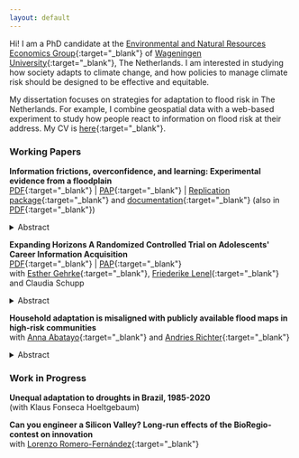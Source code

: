 ```yaml
---
layout: default
---
```


Hi! I am a PhD candidate at the [Environmental and Natural Resources Economics Group](https://www.wur.nl/en/Research-Results/Chair-groups/Social-Sciences/Environmental-Economics-and-Natural-Resources-Group.htm){:target="_blank"} of [Wageningen University](https://www.wur.nl/){:target="_blank"}, The Netherlands. I am interested in studying how society adapts to climate change, and how policies to manage climate risk should be designed to be effective and equitable.

My dissertation focuses on strategies for adaptation to flood risk in The Netherlands. For example, I combine geospatial data with a web-based experiment to study how people react to information on flood risk at their address. My CV is [here](/CV.pdf){:target="_blank"}.

### Working Papers

<b>Information frictions, overconfidence, and learning: Experimental evidence from a floodplain</b> \
[PDF](https://drive.google.com/file/d/12N7N-KCTPBidlzxtHDkb5e8cirPAoJeh/view?usp=sharing){:target="_blank"} | [PAP](https://osf.io/yxc3m){:target="_blank"} | [Replication package](https://github.com/SofiaBadini/experiment_floodplain){:target="_blank"} and [documentation](https://experiment-floodplain.readthedocs.io/en/latest/){:target="_blank"} (also in [PDF](https://experiment-floodplain.readthedocs.io/\_/downloads/en/latest/pdf/){:target="_blank"})
<details><summary><abstract>Abstract</abstract></summary> I use an online experiment to study whether offering information to floodplain residents is sufficient to change their perceived risk exposure and demand for insurance. The participants are offered information on the flood risk profile at their address and on the rules over compensation of flood damages. I find that respondents tend to misperceive their risk category according to publicly available flood maps, but express high levels of confidence in their guesses. When not prompted to engage with the information they are offered, one third of them read nothing. Respondents who are asked to read information on their risk profile tend to stop reading any further and report a lower willingness-to-pay for insurance. However, this effect does not seem to be driven by respondents learning more from the information they are provided with, at least based on how they update their beliefs. Instead, I find suggestive evidence of backlash to information among residents of high risk areas and individuals who initially underestimated their risk category. </details>

<b>Expanding Horizons A Randomized Controlled Trial on Adolescents' Career Information Acquisition</b> \
[PDF](https://www.cesifo.org/en/publications/2024/working-paper/expanding-horizons-randomized-controlled-trial-adolescents-career){:target="_blank"} | [PAP](https://www.socialscienceregistry.org/trials/5461){:target="_blank"} \
with [Esther Gehrke](https://www.esthergehrke.com/){:target="_blank"}, [Friederike Lenel](https://www.pik-potsdam.de/members/flenel){:target="_blank"} and Claudia Schupp
<details><summary><abstract>Abstract</abstract></summary> We implement a randomized controlled trial to investigate whether students in lower-secondary school more effectively acquire information about potential career paths if this information is preceded by a task that allows students to explore their own interests and the career information is presented in personalized order. We find that self-exploration in combination with the personalized display increases students’ information acquisition. Students also read about more diverse career paths and shift their focus from occupations that require university education towards those that require a high-school degree. </details>

<b>Household adaptation is misaligned with publicly available flood maps in high-risk communities</b> \
with [Anna Abatayo](https://annabatayo.com/){:target="_blank"} and [Andries Richter](https://andriesrichter.com/){:target="_blank"}
<details><summary><abstract>Abstract</abstract></summary>  More frequent and intensive flooding events require effective household adaptation measures. Here, we investigate how household adaptation measures relate to objective, expected household damages in the South of the Netherlands. By combining publicly available flood maps, a national hydraulic model, and a large-scale survey, our study reveals a mismatch in spatial patterns of flood risk and adaptation at the household level, emphasizing inequalities in both exposure and adaptation strategies. Further, the study explores the determinants of household adaptation, recognizing the potential amplification of climate-driven inequalities. </details>

### Work in Progress

<b>Unequal adaptation to droughts in Brazil, 1985-2020</b> \
(with Klaus Fonseca Hoeltgebaum)

<b>Can you engineer a Silicon Valley? Long-run effects of the BioRegio-contest on innovation</b> \
with [Lorenzo Romero-Fernández](https://sites.google.com/view/lorenzo-romero-fernandez){:target="_blank"}
